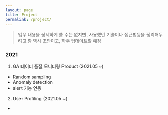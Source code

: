 ```yaml
---
layout: page
title: Project
permalink: /project/
---
```

  
 
> 업무 내용을 상세하게 쓸 수는 없지만, 사용했던 기술이나 접근법등을 정리해두려고 함
> 역시 초안이고, 자주 업데이트할 예정
  
   
### 2021
  
1. GA 데이터 품질 모니터링 Product (2021.05 ~)
- Random sampling
- Anomaly detection
- alert 기능 연동
  
2. User Profiling (2021.05 ~)
- 
